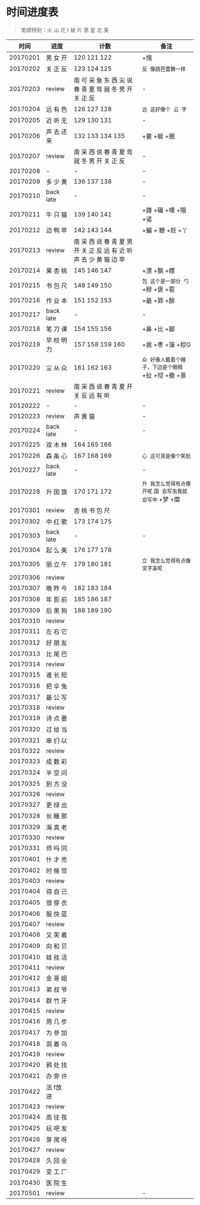 # 时间进度表
> 笔顺特别：火 山 花 t 破 片 里 星 北 美

|时间|进度|计数|备注|
|---|---|---|---|
|20170201|男 女 开|120 121 122|+懦|
|20170202|关 正 反|123 124 125|`反 像跳芭蕾舞一样`|
|20170203|review|南 可 采 鱼 东 西 尖 说 春 青 夏 弯 就 冬 男 开 关 正 反|-|
|20170204|远 有 色|126 127 128|`远 这好像个 云 字`|
|20170205|近 听 无|129 130 131|-|
|20170206|声 去 还 来|132 133 134 135|+霎 +蜓 +圈|
|20170207|review|南 采 西 说 春 青 夏 弯 就 冬 男 开 关 正 反|-|
|20170208|-|-|-|
|20170209|多 少 黄|136 137 138|-|
|20170210|back late|-|-|
|20170211|牛 只 猫|139 140 141|+蹲 +碾 +噢 +哦 +诺|
|20170212|边 鸭 苹|142 143 144|+蝙 + 鞭 +贬 +丫|
|20170213|review|南 采 西 说 春 青 夏 男 开 关 正 反 远 有 近 听 声 去 少 黄 猫 边 苹||
|20170214|果 杏 桃|145 146 147|+漂 +飘 +瞟|
|20170215|书 包 尺|148 149 150|`包 这个是一部分 勺` +掰 +褒 +雹|
|20170216|作 业 本|151 152 153|+最 +罪 +醉|
|20170217|back late|-|-|
|20170218|笔 刀 课|154 155 156|+鼻 +比 +鄙|
|20170219|早 校 明 力|157 158 159 160|+凿 +枣 +藻 +棕G|
|20170220|尘 从 众|161 162 163|`众 好像人戴着个帽子，下边是个眼睛`+扯 +彻 +撤 +禀|
|20170221|review|南 采 西 说 春 青 夏 开 关 反 远 有 听||
|20120222|-|-|-|
|20120223|review|声 黄 猫|-|
|20170224|back late|-|-|
|20170225|双 木 林|164 165 166||
|20170226|森 条 心|167 168 169|`心 这可真是像个笑脸`|
|20170227|back late|-|-|
|20170228|升 国 旗|170 171 172|`升 我怎么觉得有点像开呢` `国 会写虫我就会写中` +梦 +糜|
|20170301|review|杏 桃 书 包 尺||
|20170302|中 红 歌|173 174 175||
|20170303|back late|-|-|
|20170304|起 么 美|176 177 178||
|20170305|丽 立 午|179 180 181|`立 我怎么觉得有点像宝字盖呢`|
|20170306|review|||
|20170307|晚 昨 今|182 183 184||
|20170308|年 影 前|185 186 187||
|20170309|后 黑 狗|188 189 190||
|20170310|review|||
|20170311|左 右 它|||
|20170312|好 朋 友|||
|20170313|比 尾 巴|||
|20170314|review|||
|20170315|谁 长 短|||
|20170316|把 伞 兔|||
|20170317|最 公 写|||
|20170318|review|||
|20170319|诗 点 要|||
|20170320|过 给 当|||
|20170321|串 们 以|||
|20170322|review|||
|20170323|成 数 彩|||
|20170324|半 空 问|||
|20170325|到 方 没|||
|20170326|review|||
|20170327|更 绿 出|||
|20170328|长 睡 那|||
|20170329|海 真 老|||
|20170330|review|||
|20170331|师 吗 同|||
|20170401|什 才 亮|||
|20170402|时 候 觉|||
|20170403|review|||
|20170404|得 自 己|||
|20170405|很 穿 衣|||
|20170406|服 快 蓝|||
|20170407|review|||
|20170408|又 笑 着|||
|20170409|向 和 贝|||
|20170410|娃 挂 活|||
|20170411|review|||
|20170412|金 哥 姐|||
|20170413|弟 叔 爷|||
|20170414|群 竹 牙|||
|20170415|review|||
|20170416|用 几 步|||
|20170417|为 参 加|||
|20170418|洞 着 乌|||
|20170419|review|||
|20170420|鸦 处 找|||
|20170421|办 旁 许|||
|20170422|法 f放 进|||
|20170423|review|||
|20170424|高 往 孩|||
|20170425|玩 吧 发|||
|20170426|芽 爬 呀|||
|20170427|review|||
|20170428|久 回 全|||
|20170429|变 工 厂|||
|20170430|医 院 生|||
|20170501|review||-|